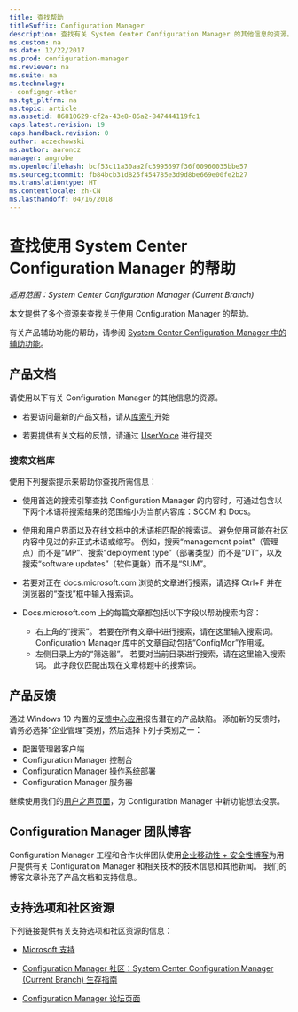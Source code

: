 ```yaml
---
title: 查找帮助
titleSuffix: Configuration Manager
description: 查找有关 System Center Configuration Manager 的其他信息的资源。
ms.custom: na
ms.date: 12/22/2017
ms.prod: configuration-manager
ms.reviewer: na
ms.suite: na
ms.technology:
- configmgr-other
ms.tgt_pltfrm: na
ms.topic: article
ms.assetid: 86810629-cf2a-43e8-86a2-847444119fc1
caps.latest.revision: 19
caps.handback.revision: 0
author: aczechowski
ms.author: aaroncz
manager: angrobe
ms.openlocfilehash: bcf53c11a30aa2fc3995697f36f00960035bbe57
ms.sourcegitcommit: fb84bcb31d825f454785e3d9d8be669e00fe2b27
ms.translationtype: HT
ms.contentlocale: zh-CN
ms.lasthandoff: 04/16/2018
---
```

# <a name="find-help-for-using-system-center-configuration-manager"></a>查找使用 System Center Configuration Manager 的帮助

*适用范围：System Center Configuration Manager (Current Branch)*

本文提供了多个资源来查找关于使用 Configuration Manager 的帮助。  

有关产品辅助功能的帮助，请参阅 [System Center Configuration Manager 中的辅助功能](../../core/understand/accessibility-features.md)。


##  <a name="bkmk_Info"></a> 产品文档  
 请使用以下有关 Configuration Manager 的其他信息的资源。  

-   若要访问最新的产品文档，请从[库索引](https://docs.microsoft.com/sccm/)开始

-   若要提供有关文档的反馈，请通过 [UserVoice](https://configurationmanager.uservoice.com/forums/300492-ideas/category/112371-documentation) 进行提交  


###  <a name="BKMK_SearchTips"></a> 搜索文档库  
 使用下列搜索提示来帮助你查找所需信息：  

-   使用首选的搜索引擎查找 Configuration Manager 的内容时，可通过包含以下两个术语将搜索结果的范围缩小为当前内容库：SCCM 和 Docs。

-   使用和用户界面以及在线文档中的术语相匹配的搜索词。 避免使用可能在社区内容中见过的非正式术语或缩写。 例如，搜索“management point”（管理点）而不是“MP”、搜索“deployment type”（部署类型）而不是“DT”，以及搜索“software updates”（软件更新）而不是“SUM”。  

-   若要对正在 docs.microsoft.com 浏览的文章进行搜索，请选择 Ctrl+F 并在浏览器的“查找”框中输入搜索词。 

-   Docs.microsoft.com 上的每篇文章都包括以下字段以帮助搜索内容：
    - 右上角的“搜索”。 若要在所有文章中进行搜索，请在这里输入搜索词。 Configuration Manager 库中的文章自动包括“ConfigMgr”作用域。
    - 左侧目录上方的“筛选器”。 若要对当前目录进行搜索，请在这里输入搜索词。 此字段仅匹配出现在文章标题中的搜索词。 


## <a name="product-feedback"></a>产品反馈
通过 Windows 10 内置的[反馈中心应用](https://support.microsoft.com/help/4021566/windows-10-send-feedback-to-microsoft-with-feedback-hub-app)报告潜在的产品缺陷。 添加新的反馈时，请务必选择“企业管理”类别，然后选择下列子类别之一：
 - 配置管理器客户端
 - Configuration Manager 控制台
 - Configuration Manager 操作系统部署
 - Configuration Manager 服务器

继续使用我们的[用户之声页面](http://configurationmanager.uservoice.com/)，为 Configuration Manager 中新功能想法投票。


##  <a name="BKMK_ProductGroupBlog"></a> Configuration Manager 团队博客  
 Configuration Manager 工程和合作伙伴团队使用[企业移动性 + 安全性博客](https://cloudblogs.microsoft.com/enterprisemobility/?product=system-center-configuration-manager)为用户提供有关 Configuration Manager 和相关技术的技术信息和其他新闻。 我们的博客文章补充了产品文档和支持信息。  


##  <a name="BKMK_SupportOptions"></a> 支持选项和社区资源  
 下列链接提供有关支持选项和社区资源的信息：  

-   [Microsoft 支持](http://go.microsoft.com/fwlink/?LinkId=243064)  

-   [Configuration Manager 社区：System Center Configuration Manager (Current Branch) 生存指南](http://social.technet.microsoft.com/wiki/contents/articles/33035.system-center-configuration-manager-current-branch-survival-guide.aspx )  

-   [Configuration Manager 论坛页面](https://social.technet.microsoft.com/Forums/en-US/home?category=ConfigMgrCB)  
    <!-- NOTE: the above URL requires "en-US" for the category to work -->
